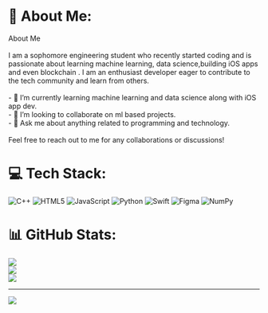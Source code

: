 # 💫 About Me:
 About Me<br><br>I am a sophomore engineering student who recently started coding and is passionate about learning machine learning, data science,building iOS apps and even blockchain . I am an enthusiast developer eager to contribute to the tech community and learn from others.<br><br>- 🌱 I’m currently learning machine learning and data science along with iOS app dev.<br>- 👯 I’m looking to collaborate on ml based projects.<br>- 💬 Ask me about anything related to programming and technology.<br><br>Feel free to reach out to me for any collaborations or discussions!


# 💻 Tech Stack:
![C++](https://img.shields.io/badge/c++-%2300599C.svg?style=flat-square&logo=c%2B%2B&logoColor=white) ![HTML5](https://img.shields.io/badge/html5-%23E34F26.svg?style=flat-square&logo=html5&logoColor=white) ![JavaScript](https://img.shields.io/badge/javascript-%23323330.svg?style=flat-square&logo=javascript&logoColor=%23F7DF1E) ![Python](https://img.shields.io/badge/python-3670A0?style=flat-square&logo=python&logoColor=ffdd54) ![Swift](https://img.shields.io/badge/swift-F54A2A?style=flat-square&logo=swift&logoColor=white) ![Figma](https://img.shields.io/badge/figma-%23F24E1E.svg?style=flat-square&logo=figma&logoColor=white) ![NumPy](https://img.shields.io/badge/numpy-%23013243.svg?style=flat-square&logo=numpy&logoColor=white)
# 📊 GitHub Stats:
![](https://github-readme-stats.vercel.app/api?username=cmdCrusaderr&theme=gotham&hide_border=false&include_all_commits=false&count_private=false)<br/>
![](https://github-readme-streak-stats.herokuapp.com/?user=cmdCrusaderr&theme=gotham&hide_border=false)<br/>
![](https://github-readme-stats.vercel.app/api/top-langs/?username=cmdCrusaderr&theme=gotham&hide_border=false&include_all_commits=false&count_private=false&layout=compact)

---
[![](https://visitcount.itsvg.in/api?id=cmdCrusaderr&icon=0&color=0)](https://visitcount.itsvg.in)

<!-- Proudly created with GPRM ( https://gprm.itsvg.in ) -->
